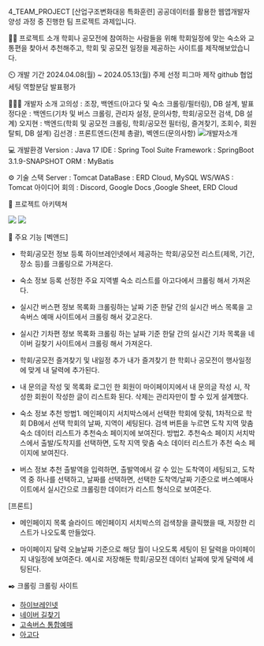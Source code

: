 4_TEAM_PROJECT
[산업구조변화대응 특화훈련] 공공데이터를 활용한 웹앱개발자 양성 과정 중 진행한 팀 프로젝트 과제입니다.

👨‍🏫 프로젝트 소개
학회나 공모전에 참여하는 사람들을 위해 학회일정에 맞는 숙소와 교통편을 찾아서 추천해주고, 학회 및 공모전 일정을 제공하는 사이트를 제작해보았습니다.

⏲️ 개발 기간
2024.04.08(월) ~ 2024.05.13(월)
주제 선정
피그마 제작
github 협업 세팅
역할분담
발표평가

🧑‍🤝‍🧑 개발자 소개
고의성 : 조장, 백엔드(아고다 및 숙소 크롤링/필터링), DB 설계, 발표
정다운 : 백엔드(기차 및 버스 크롤링, 관리자 설정, 문의사항, 학회/공모전 검색, DB 설계)
오지현 : 백엔드(학회 및 공모전 크롤링, 학회/공모전 필터링, 즐겨찾기, 조회수, 회원탈퇴, DB 설계)
김선경 : 프론트엔드(전체 총괄), 벡엔드(문의사항)
![개발자소개](https://github.com/4-Teamproject1/4_Team_project/assets/140681352/8ffed082-d94a-48bd-b528-6c4fa8164753)

💻 개발환경
Version : Java 17
IDE : Spring Tool Suite
Framework : SpringBoot 3.1.9-SNAPSHOT
ORM : MyBatis


⚙️ 기술 스택
Server : Tomcat
DataBase : ERD Cloud, MySQL
WS/WAS : Tomcat
아이디어 회의 : Discord, Google Docs ,Google Sheet, ERD Cloud

📝 프로젝트 아키텍쳐

![](https://velog.velcdn.com/images/jihyeon2434/post/429e7dcb-5e58-4ee3-8d79-8f56f5010f94/image.png)
![](https://velog.velcdn.com/images/jihyeon2434/post/159ea9db-8c0f-40c3-bab5-cef00f105f28/image.png)

📌 주요 기능
[벡앤드]
- 학회/공모전 정보 등록
하이브레인넷에서 제공하는 학회/공모전 리스트(제목, 기간, 장소 등)를 크롤링으로 가져온다.  

- 숙소 정보 등록
선정한 주요 지역별 숙소 리스트를 아고다에서 크롤링 해서 가져온다.

- 실시간 버스편 정보 목록화 
크롤링하는 날짜 기준 한달 간의 실시간 버스 목록을 고속버스 예매 사이트에서 크롤링 해서 갖고온다. 

- 실시간 기차편 정보 목록화
크롤링 하는 날짜 기준 한달 간의 실시간 기차 목록을 네이버 길찾기 사이트에서 크롤링 해서 가져온다.

- 학회/공모전 즐겨찾기 및 내일정 추가
내가 즐겨찾기 한 학회나 공모전이 행사일정에 맞게 내 달력에 추가된다. 

- 내 문의글 작성 및 목록화
로그인 한 회원이 마이페이지에서 내 문의글 작성 시, 작성한 회원이 작성한 글이 리스트화 된다. 
삭제는 관리자만이 할 수 있게 설계했다. 


- 숙소 정보 추천
방법1. 메인페이지 서치박스에서 선택한 학회에 맞춰, 1차적으로 학회 DB에서 선택 학회의 날짜, 지역이 세팅된다. 검색 버튼을 누르면 도착 지역 맞춤 숙소 데이터 리스트가 추천숙소 페이지에 보여진다. 
방법2. 추천숙소 페이지 서치박스에서 출발/도착지를 선택하면, 도착 지역 맞춤 숙소 데이터 리스트가 추천 숙소 페이지에 보여진다. 


- 버스 정보 추천
출발역을 입력하면, 출발역에서 갈 수 있는 도착역이 세팅되고, 도착역 중 하나를 선택하고, 날짜를 선택하면, 선택한 도착역/날짜 기준으로 버스예매사이트에서 실시간으로 크롤링한 데이터가 리스트 형식으로 보여준다. 

[프론트]
- 메인페이지 목록 슬라이드 
메인페이지 서치박스의 검색창을 클릭했을 때, 저장한 리스트가 나오도록 만들었다. 

- 마이페이지 달력
오늘날짜 기준으로 해당 월이 나오도록 세팅이 된 달력을 마이페이지 내일정에 보여준다. 
예시로 저장해둔 학회/공모전 데이터 날짜에 맞게 달력에 세팅된다. 



✒️ 크롤링
크롤링 사이트 
- [하이브레인넷](https://www.hibrain.net/?gad_source=1&gclid=CjwKCAjw9IayBhBJEiwAVuc3fhQsHRNTHgdATnqSQoFxhqCJed0N41lGFhDH4sJ7SF2MqHnpirnDOhoC-t0QAvD_BwE)
- [네이버 길찾기](https://map.naver.com/p/directions/-/-/-/car?c=15.00,0,0,0,dh)
- [고속버스 통합예매](https://www.kobus.co.kr/main.do)
- [아고다](https://www.kobus.co.kr/main.do)
